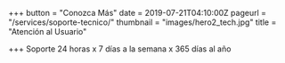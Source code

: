 +++
button = "Conozca Más"
date = 2019-07-21T04:10:00Z
pageurl = "/services/soporte-tecnico/"
thumbnail = "images/hero2_tech.jpg"
title = "Atención al Usuario"

+++
Soporte 24 horas x 7 días a la semana x 365 días al año